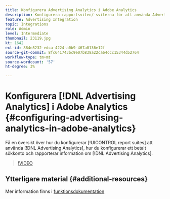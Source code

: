 ```yaml
---
title: Konfigurera Advertising Analytics i Adobe Analytics
description: Konfigurera rapportsviten/-sviterna för att använda Advertising Analytics.
feature: Advertising Integration
topic: Integrations
role: Admin
level: Intermediate
thumbnail: 23119.jpg
kt: 1642
exl-id: 884e8232-edca-4224-a0b9-467a0136e12f
source-git-commit: 8fc641743bc9e07b838a22ca64ccc15344d52764
workflow-type: tm+mt
source-wordcount: '57'
ht-degree: 3%

---
```


# Konfigurera [!DNL Advertising Analytics] i Adobe Analytics {#configuring-advertising-analytics-in-adobe-analytics}

Få en översikt över hur du konfigurerar [!UICONTROL report suites] att använda [!DNL Advertising Analytics], hur du konfigurerar ett betalt sökkonto och rapporterar information om [!DNL Advertising Analytics].

>[!VIDEO](https://video.tv.adobe.com/v/23119/?quality=12&learn=on)

## Ytterligare material {#additional-resources}

Mer information finns i [funktionsdokumentation](https://experienceleague.adobe.com/docs/analytics/integration/advertising-analytics/overview.html)
